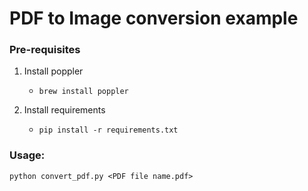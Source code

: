 # PDF to Image conversion example

### Pre-requisites

1. Install poppler
   - `brew install poppler`

2. Install requirements
   - `pip install -r requirements.txt`
    
### Usage:

    python convert_pdf.py <PDF file name.pdf>